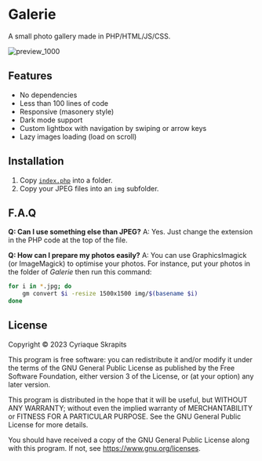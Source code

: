 Galerie
=======

A small photo gallery made in PHP/HTML/JS/CSS.

![preview_1000](https://github.com/cisoun/Galerie/assets/930282/124f6ab9-0276-4fde-8ef4-2affdc29c223)

## Features

 - No dependencies
 - Less than 100 lines of code
 - Responsive (masonery style)
 - Dark mode support
 - Custom lightbox with navigation by swiping or arrow keys
 - Lazy images loading (load on scroll)

## Installation

1) Copy [`index.php`](index.php) into a folder.
2) Copy your JPEG files into an `img` subfolder.

## F.A.Q

**Q: Can I use something else than JPEG?**
A: Yes. Just change the extension in the PHP code at the top of the file.

**Q: How can I prepare my photos easily?**
A: You can use GraphicsImagick (or ImageMagick) to optimise your photos.
For instance, put your photos in the folder of *Galerie* then run this command:

```sh
for i in *.jpg; do
	gm convert $i -resize 1500x1500 img/$(basename $i)
done
```

## License

Copyright © 2023  Cyriaque Skrapits

This program is free software: you can redistribute it and/or modify it under the terms of the GNU General Public License as published by the Free Software Foundation, either version 3 of the License, or (at your option) any later version.

This program is distributed in the hope that it will be useful, but WITHOUT ANY WARRANTY; without even the implied warranty of MERCHANTABILITY or FITNESS FOR A PARTICULAR PURPOSE.  See the GNU General Public License for more details.

You should have received a copy of the GNU General Public License along with this program.  If not, see https://www.gnu.org/licenses.
